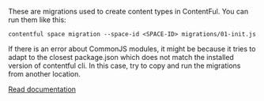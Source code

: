These are migrations used to create content types in ContentFul.
You can run them like this:

```
contentful space migration --space-id <SPACE-ID> migrations/01-init.js
```

If there is an error about CommonJS modules, it might be because it tries to
adapt to the closest package.json which does not match the installed version of
contentful cli. In this case, try to copy and run the migrations from another
location.

[Read documentation](https://github.com/contentful/contentful-migration/blob/master/README.md)

